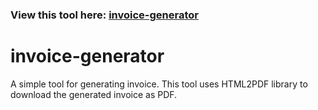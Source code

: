 ### View this tool here: [invoice-generator](https://invoice-gen-pdf.vercel.app/)
# invoice-generator
 
A simple tool for generating invoice. This tool uses HTML2PDF library to download the generated invoice as PDF.
